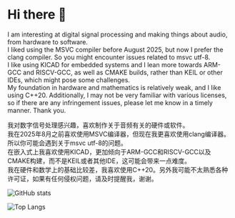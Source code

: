 
# Hi there 👋

I am interesting at digital signal processing and making things about audio, from hardware to software.  
I liked using the MSVC compiler before August 2025, but now I prefer the clang compiler. So you might encounter issues related to msvc utf-8.  
I like using KICAD for embedded systems and I lean more towards ARM-GCC and RISCV-GCC, as well as CMAKE builds, rather than KEIL or other IDEs, which might pose some challenges.  
My foundation in hardware and mathematics is relatively weak, and I like using C++20. Additionally, I may not be very familiar with various licenses, so if there are any infringement issues, please let me know in a timely manner. Thank you.

我对数字信号处理感兴趣，喜欢制作关于音频有关的硬件或软件。  
我在2025年8月之前喜欢使用MSVC编译器，但现在我更喜欢使用clang编译器。所以你可能会遇到关于msvc utf-8的问题。  
在嵌入式上我喜欢使用KICAD，更加倾向于ARM-GCC和RISCV-GCC以及CMAKE构建，而不是KEIL或者其他IDE，这可能会带来一点难度。  
我在硬件和数学上的基础比较差，我喜欢使用C++20。另外我可能不太熟悉各种许可证，如果有任何侵权问题，请及时提醒我，谢谢。  


![GitHub stats](https://github-readme-stats.vercel.app/api?username=a5632645&show_icons=true&theme=transparent)

![Top Langs](https://github-readme-stats.vercel.app/api/top-langs/?username=a5632645&layout=compact&theme=transparent)
